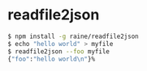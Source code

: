 # readfile2json

``` sh
$ npm install -g raine/readfile2json
$ echo "hello world" > myfile
$ readfile2json --foo myfile
{"foo":"hello world\n"}%
```
